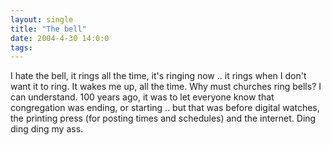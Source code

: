 ```yaml
---
layout: single
title: "The bell"
date: 2004-4-30 14:0:0
tags: 
---
```


I hate the bell, it rings all the time, it's ringing now .. it rings when I don't want it to ring. It wakes me up, all the time. Why must churches ring bells? I can understand. 100 years ago, it was to let everyone know that congregation was ending, or starting .. but that was before digital watches, the printing press (for posting times and schedules) and the internet. Ding ding ding my ass.

